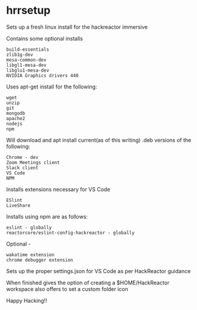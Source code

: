 # hrrsetup
Sets up a fresh linux install for the hackreactor immersive

Contains some optional installs
	
	build-essentials
	zlib1g-dev
	mesa-common-dev
	libgl1-mesa-dev
	libglu1-mesa-dev
	NVIDIA Graphics drivers 440

Uses apt-get install for the following:

	wget
	unzip
	git
	mongodb
	apache2
	nodejs
	npm


Will download and apt install current(as of this writing) .deb versions of the following:

	Chrome - dev
	Zoom Meetings client
	Slack client
	VS Code
	NPM

Installs extensions necessary for VS Code
	
	ESlint
	LiveShare

Installs using npm are as follows:
	
	eslint - globally
	reactorcore/eslint-config-hackreactor - globally

Optional -
	
	wakatime extension
	chrome debugger extension

Sets up the proper settings.json for VS Code as per HackReactor guidance

When finished gives the option of creating a $HOME/HackReactor workspace
also offers to set a custom folder icon

Happy Hacking!!

